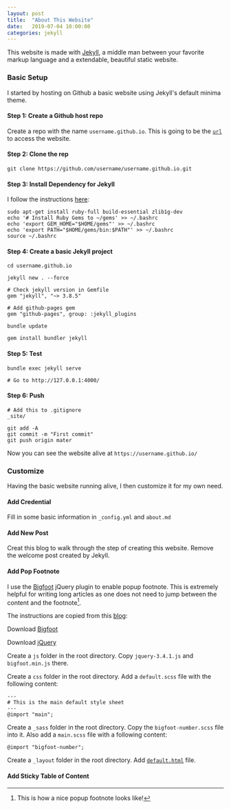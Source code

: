 ```yaml
---
layout: post
title:  "About This Website"
date:   2019-07-04 10:00:00
categories: jekyll
---
```


This website is made with [Jekyll](https://jekyllrb.com/), a middle man between your favorite markup language and a extendable, beautiful static website.

### Basic Setup

I started by hosting on Github a basic website using Jekyll's default minima theme.

#### Step 1: Create a Github host repo

Create a repo with the name `username.github.io`. This is going to be the [`url`](https://chuanli11.github.io/) to access the website.

#### Step 2: Clone the rep

```
git clone https://github.com/username/username.github.io.git
```
#### Step 3: Install Dependency for Jekyll

I follow the instructions [here](https://jekyllrb.com/docs/installation/ubuntu/):

```
sudo apt-get install ruby-full build-essential zlib1g-dev
echo '# Install Ruby Gems to ~/gems' >> ~/.bashrc
echo 'export GEM_HOME="$HOME/gems"' >> ~/.bashrc
echo 'export PATH="$HOME/gems/bin:$PATH"' >> ~/.bashrc
source ~/.bashrc
```

#### Step 4: Create a basic Jekyll project

```
cd username.github.io

jekyll new . --force

# Check jekyll version in Gemfile
gem "jekyll", "~> 3.8.5"

# Add github-pages gem
gem "github-pages", group: :jekyll_plugins

bundle update

gem install bundler jekyll
```

#### Step 5: Test 

```
bundle exec jekyll serve

# Go to http://127.0.0.1:4000/
```

#### Step 6: Push

```
# Add this to .gitignore
_site/

git add -A
git commit -m "First commit"
git push origin mater
```
Now you can see the website alive at `https://username.github.io/`


### Customize
Having the basic website running alive, I then customize it for my own need.


#### Add Credential
Fill in some basic information in `_config.yml` and `about.md`

#### Add New Post
Creat this blog to walk through the step of creating this website. Remove the welcome post created by Jekyll.

#### Add Pop Footnote
I use the [Bigfoot](http://www.bigfootjs.com/) jQuery plugin to enable popup footnote. This is extremely helpful for writing long articles as one does not need to jump between the content and the footnote[^BigFoot].

The instructions are copied from this [blog](https://sherif.io/2014/11/07/Bigfoot-in-Jekyll.html):

Download [Bigfoot](http://www.bigfootjs.com/)

Download [jQuery](https://code.jquery.com/jquery-3.4.1.min.js) 

Create a `js` folder in the root directory. Copy `jquery-3.4.1.js` and `bigfoot.min.js` there.

Create a `css` folder in the root directory. Add a `default.scss` file with the following content:

```
---
# This is the main default style sheet
---
@import "main";
```

Create a `_sass` folder in the root directory. Copy the `bigfoot-number.scss` file into it. Also add a `main.scss` file with a following content:

```
@import "bigfoot-number";
```

Create a `_layout` folder in the root directory. Add [`default.html`](https://github.com/chuanli11/chuanli11.github.io/_layouts/default.html) file.


#### Add Sticky Table of Content


[^BigFoot]: This is how a nice popup footnote looks like!